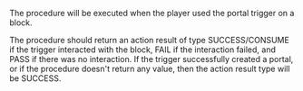 The procedure will be executed when the player used the portal trigger on a block.

The procedure should return an action result of type SUCCESS/CONSUME if the trigger interacted with the block, FAIL if the
interaction failed, and PASS if there was no interaction. 
If the trigger successfully created a portal, or if the procedure doesn't return any value, then the action result type 
will be SUCCESS.
